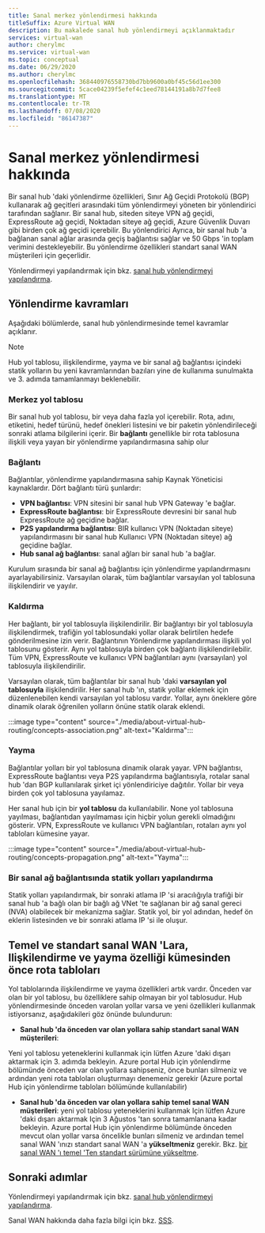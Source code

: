 ```yaml
---
title: Sanal merkez yönlendirmesi hakkında
titleSuffix: Azure Virtual WAN
description: Bu makalede sanal hub yönlendirmeyi açıklanmaktadır
services: virtual-wan
author: cherylmc
ms.service: virtual-wan
ms.topic: conceptual
ms.date: 06/29/2020
ms.author: cherylmc
ms.openlocfilehash: 368440976558730bd7bb9600a0bf45c56d1ee300
ms.sourcegitcommit: 5cace04239f5efef4c1eed78144191a8b7d7fee8
ms.translationtype: MT
ms.contentlocale: tr-TR
ms.lasthandoff: 07/08/2020
ms.locfileid: "86147387"
---
```

# <a name="about-virtual-hub-routing"></a>Sanal merkez yönlendirmesi hakkında

Bir sanal hub 'daki yönlendirme özellikleri, Sınır Ağ Geçidi Protokolü (BGP) kullanarak ağ geçitleri arasındaki tüm yönlendirmeyi yöneten bir yönlendirici tarafından sağlanır. Bir sanal hub, siteden siteye VPN ağ geçidi, ExpressRoute ağ geçidi, Noktadan siteye ağ geçidi, Azure Güvenlik Duvarı gibi birden çok ağ geçidi içerebilir. Bu yönlendirici Ayrıca, bir sanal hub 'a bağlanan sanal ağlar arasında geçiş bağlantısı sağlar ve 50 Gbps 'in toplam verimini destekleyebilir. Bu yönlendirme özellikleri standart sanal WAN müşterileri için geçerlidir.

Yönlendirmeyi yapılandırmak için bkz. [sanal hub yönlendirmeyi yapılandırma](how-to-virtual-hub-routing.md).

## <a name="routing-concepts"></a><a name="concepts"></a>Yönlendirme kavramları

Aşağıdaki bölümlerde, sanal hub yönlendirmesinde temel kavramlar açıklanır.

> [!NOTE]
> Hub yol tablosu, ilişkilendirme, yayma ve bir sanal ağ bağlantısı içindeki statik yolların bu yeni kavramlarından bazıları yine de kullanıma sunulmakta ve 3. adımda tamamlanmayı beklenebilir.
>

### <a name="hub-route-table"></a><a name="hub-route"></a>Merkez yol tablosu

Bir sanal hub yol tablosu, bir veya daha fazla yol içerebilir. Rota, adını, etiketini, hedef türünü, hedef önekleri listesini ve bir paketin yönlendirileceği sonraki atlama bilgilerini içerir. Bir **bağlantı** genellikle bir rota tablosuna ilişkili veya yayan bir yönlendirme yapılandırmasına sahip olur

### <a name="connection"></a><a name="connection"></a>Bağlantı

Bağlantılar, yönlendirme yapılandırmasına sahip Kaynak Yöneticisi kaynaklardır. Dört bağlantı türü şunlardır:

* **VPN bağlantısı**: VPN sitesini bir sanal hub VPN Gateway 'e bağlar.
* **ExpressRoute bağlantısı**: bir ExpressRoute devresini bir sanal hub ExpressRoute ağ geçidine bağlar.
* **P2S yapılandırma bağlantısı**: BIR kullanıcı VPN (Noktadan siteye) yapılandırmasını bir sanal hub Kullanıcı VPN (Noktadan siteye) ağ geçidine bağlar.
* **Hub sanal ağ bağlantısı**: sanal ağları bir sanal hub 'a bağlar.

Kurulum sırasında bir sanal ağ bağlantısı için yönlendirme yapılandırmasını ayarlayabilirsiniz. Varsayılan olarak, tüm bağlantılar varsayılan yol tablosuna ilişkilendirir ve yayılır.

### <a name="association"></a><a name="association"></a>Kaldırma

Her bağlantı, bir yol tablosuyla ilişkilendirilir. Bir bağlantıyı bir yol tablosuyla ilişkilendirmek, trafiğin yol tablosundaki yollar olarak belirtilen hedefe gönderilmesine izin verir. Bağlantının Yönlendirme yapılandırması ilişkili yol tablosunu gösterir.  Aynı yol tablosuyla birden çok bağlantı ilişkilendirilebilir. Tüm VPN, ExpressRoute ve kullanıcı VPN bağlantıları aynı (varsayılan) yol tablosuyla ilişkilendirilir.

Varsayılan olarak, tüm bağlantılar bir sanal hub 'daki **varsayılan yol tablosuyla** ilişkilendirilir. Her sanal hub 'ın, statik yollar eklemek için düzenlenebilen kendi varsayılan yol tablosu vardır. Yollar, aynı öneklere göre dinamik olarak öğrenilen yolların önüne statik olarak eklendi.

:::image type="content" source="./media/about-virtual-hub-routing/concepts-association.png" alt-text="Kaldırma":::

### <a name="propagation"></a><a name="propagation"></a>Yayma

Bağlantılar yolları bir yol tablosuna dinamik olarak yayar. VPN bağlantısı, ExpressRoute bağlantısı veya P2S yapılandırma bağlantısıyla, rotalar sanal hub 'dan BGP kullanılarak şirket içi yönlendiriciye dağıtılır. Yollar bir veya birden çok yol tablosuna yayılamaz.

Her sanal hub için bir **yol tablosu** da kullanılabilir. None yol tablosuna yayılması, bağlantıdan yayılmaması için hiçbir yolun gerekli olmadığını gösterir. VPN, ExpressRoute ve kullanıcı VPN bağlantıları, rotaları aynı yol tabloları kümesine yayar.

:::image type="content" source="./media/about-virtual-hub-routing/concepts-propagation.png" alt-text="Yayma":::

### <a name="configuring-static-routes-in-a-virtual-network-connection"></a><a name="static"></a>Bir sanal ağ bağlantısında statik yolları yapılandırma

Statik yolları yapılandırmak, bir sonraki atlama IP 'si aracılığıyla trafiği bir sanal hub 'a bağlı olan bir bağlı ağ VNet 'te sağlanan bir ağ sanal gereci (NVA) olabilecek bir mekanizma sağlar. Statik yol, bir yol adından, hedef ön eklerin listesinden ve bir sonraki atlama IP 'si ile oluşur.

## <a name="route-tables-in-basic-and-standard-virtual-wans-prior-to-the-feature-set-of-association-and-propagation"></a><a name="route"></a>Temel ve standart sanal WAN 'Lara, Ilişkilendirme ve yayma özelliği kümesinden önce rota tabloları

Yol tablolarında ilişkilendirme ve yayma özellikleri artık vardır. Önceden var olan bir yol tablosu, bu özelliklere sahip olmayan bir yol tablosudur. Hub yönlendirmesinde önceden varolan yollar varsa ve yeni özellikleri kullanmak istiyorsanız, aşağıdakileri göz önünde bulundurun:

* **Sanal hub 'da önceden var olan yollara sahip standart sanal WAN müşterileri**:

Yeni yol tablosu yeteneklerini kullanmak için lütfen Azure 'daki dışarı aktarmak için 3. adımda bekleyin. Azure portal Hub için yönlendirme bölümünde önceden var olan yollara sahipseniz, önce bunları silmeniz ve ardından yeni rota tabloları oluşturmayı denemeniz gerekir (Azure portal Hub için yönlendirme tabloları bölümünde kullanılabilir)

* **Sanal hub 'da önceden var olan yollara sahip temel sanal WAN müşterileri**: yeni yol tablosu yeteneklerini kullanmak Için lütfen Azure 'daki dışarı aktarmak Için 3 Ağustos 'tan sonra tamamlanana kadar bekleyin. Azure portal Hub için yönlendirme bölümünde önceden mevcut olan yollar varsa öncelikle bunları silmeniz ve ardından temel sanal WAN 'ınızı standart sanal WAN 'a **yükseltmeniz** gerekir. Bkz. [bir sanal WAN 'ı temel 'Ten standart sürümüne yükseltme](upgrade-virtual-wan.md).

## <a name="next-steps"></a>Sonraki adımlar

Yönlendirmeyi yapılandırmak için bkz. [sanal hub yönlendirmeyi yapılandırma](how-to-virtual-hub-routing.md).

Sanal WAN hakkında daha fazla bilgi için bkz. [SSS](virtual-wan-faq.md).
